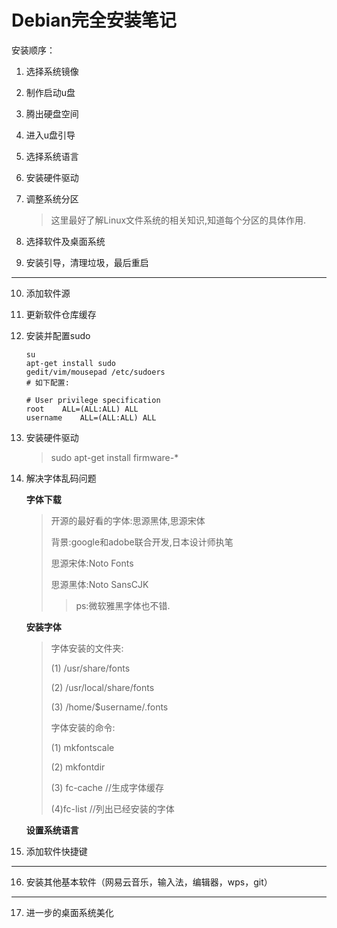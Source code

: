 # Debian完全安装笔记

安装顺序：

1. 选择系统镜像

2. 制作启动u盘

3. 腾出硬盘空间

4. 进入u盘引导

5. 选择系统语言

6. 安装硬件驱动

7. 调整系统分区

   > 这里最好了解Linux文件系统的相关知识,知道每个分区的具体作用.

8. 选择软件及桌面系统

9. 安装引导，清理垃圾，最后重启

--------------

10. 添加软件源

11. 更新软件仓库缓存

12. 安装并配置sudo

    ```shell
    su
    apt-get install sudo
    gedit/vim/mousepad /etc/sudoers
    # 如下配置:
    
    # User privilege specification
    root	ALL=(ALL:ALL) ALL
    username	ALL=(ALL:ALL) ALL
    ```

    

13. 安装硬件驱动

    > sudo apt-get install firmware-*

14. 解决字体乱码问题

    **字体下载**

    > 开源的最好看的字体:思源黑体,思源宋体
    >
    > 背景:google和adobe联合开发,日本设计师执笔
    >
    > 思源宋体:Noto Fonts
    >
    > 思源黑体:Noto SansCJK
    >
    > > ps:微软雅黑字体也不错.

    **安装字体**

    >字体安装的文件夹:
    >
    >(1) /usr/share/fonts
    >
    >(2) /usr/local/share/fonts
    >
    >(3) /home/$username/.fonts
    >
    >字体安装的命令:
    >
    >(1) mkfontscale
    >
    >(2) mkfontdir
    >
    >(3) fc-cache                          //生成字体缓存
    >
    >(4)fc-list                                //列出已经安装的字体

    **设置系统语言**

    > 

15. 添加软件快捷键

-----------------

16. 安装其他基本软件（网易云音乐，输入法，编辑器，wps，git）

----

17. 进一步的桌面系统美化

